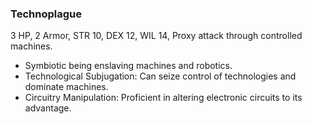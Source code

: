 ### Technoplague

3 HP, 2 Armor, STR 10, DEX 12, WIL 14, Proxy attack through controlled machines. 

- Symbiotic being enslaving machines and robotics.
- Technological Subjugation: Can seize control of technologies and dominate machines.
- Circuitry Manipulation: Proficient in altering electronic circuits to its advantage.

